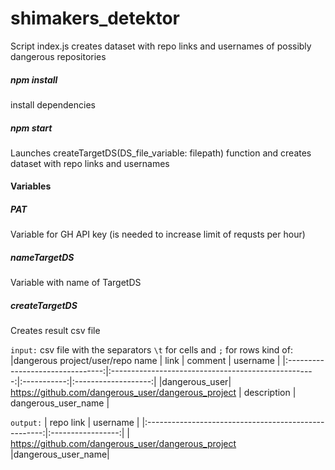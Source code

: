 # shimakers_detektor

Script index.js creates dataset with repo links and usernames of possibly dangerous repositories

##### npm install

install dependencies

##### npm start

Launches createTargetDS(DS_file_variable: filepath) function and creates dataset with repo links and usernames

#### Variables

##### PAT

Variable for GH API key (is needed to increase limit of requsts per hour)

##### nameTargetDS

Variable with name of TargetDS

##### createTargetDS

Creates result csv file

`input:` csv file with the separators `\t` for cells and `;` for rows kind of:
|dangerous project/user/repo name | link | comment | username |
|:--------------------------------:|:---------------------------------------------------:|:-----------:|:-------------------:|
|dangerous_user| https://github.com/dangerous_user/dangerous_project | description | dangerous_user_name |

`output:`
| repo link | username |
|:----------------------------------------------------:|:-----------------:|
| https://github.com/dangerous_user/dangerous_project |dangerous_user_name|
